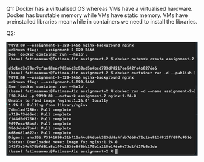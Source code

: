 Q1:
Docker has a virtualised OS whereas VMs have a virtualised hardware.
Docker has burstable memory while VMs have static memory.
VMs have preinstalled libraries meanwhile in containers we need to install the libraries.

Q2:

![Alt text](Docker_Container.png)
